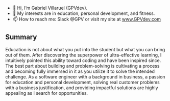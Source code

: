 - 👋 Hi, I’m Gabriel Villaruel (GPVdev).
- 👀 My interests are in education, personal development, and fitness.
- 📫 How to reach me: Slack @GPV or visit my site at www.GPVdev.com

## Summary
Education is not about what you put into the student but what you can bring out of them. After discovering the superpower of ultra-effective learning, I intuitively pointed this ability toward coding and have been inspired since. The best part about building and problem-solving is cultivating a process and becoming fully immersed in it as you utilize it to solve the intended challenge. As a software engineer with a background in business, a passion for education and personal development, solving real customer problems with a business justification, and providing impactful solutions are highly appealing as I search for opportunities.


<!---
GPVcode/GPVcode is a ✨ special ✨ repository because its `README.md` (this file) appears on your GitHub profile.
You can click the Preview link to take a look at your changes.
--->
